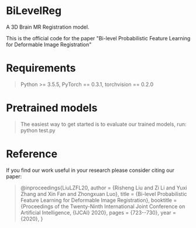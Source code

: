 # BiLevelReg
A 3D Brain MR Registration model.

This is the official code for the paper "Bi-level Probabilistic Feature Learning for Deformable Image Registration"

# Requirements

> Python >= 3.5.5, PyTorch == 0.3.1, torchvision == 0.2.0


# Pretrained models

> The easiest way to get started is to evaluate our trained models, run: 
> python test.py

# Reference

If you find our work useful in your research please consider citing our paper:

> @inproceedings{LiuLZFL20,
  author    = {Risheng Liu and Zi Li and Yuxi Zhang and Xin Fan and Zhongxuan Luo},
  title     = {Bi-level Probabilistic Feature Learning for Deformable Image Registration},
  booktitle = {Proceedings of the Twenty-Ninth International Joint Conference on
               Artificial Intelligence, {IJCAI} 2020},
  pages     = {723--730},
  year      = {2020},
}
